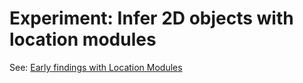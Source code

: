 # Experiment: Infer 2D objects with location modules

See: [Early findings with Location Modules](http://numenta.github.io/htmresearch/documents/location-layer/Early-findings-with-Location-Modules.html)

